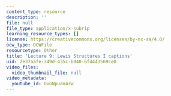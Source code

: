 ```yaml
---
content_type: resource
description: ''
file: null
file_type: application/x-subrip
learning_resource_types: []
license: https://creativecommons.org/licenses/by-nc-sa/4.0/
ocw_type: OCWFile
resourcetype: Other
title: 'Lecture 9: Lewis Structures I captions'
uid: 2e37aafe-349d-435c-b040-6f4443569ce0
video_files:
  video_thumbnail_file: null
video_metadata:
  youtube_id: DvGNpuan4rw
---
```

